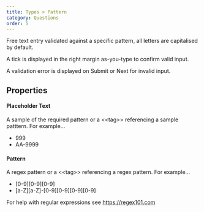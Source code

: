 ```yaml
---
title: Types > Pattern
category: Questions
order: 5
---
```


Free text entry validated against a specific pattern, all letters are capitalised by default.

A tick is displayed in the right margin as-you-type to confirm valid input.

A validation error is displayed on Submit or Next for invalid input.

## Properties

#### Placeholder Text
A sample of the required pattern or a &lt;&lt;tag&gt;&gt; referencing a sample patttern. For example...

* 999
* AA-9999

#### Pattern
A regex pattern or a &lt;&lt;tag&gt;&gt; referencing a regex pattern. For example...

* [0-9][0-9][0-9]
* [a-Z][a-Z]-[0-9][0-9][0-9][0-9]

For help with regular expressions see <https://regex101.com>